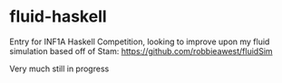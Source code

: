 # fluid-haskell
Entry for INF1A Haskell Competition, looking to improve upon my fluid simulation based off of Stam: https://github.com/robbieawest/fluidSim

Very much still in progress
